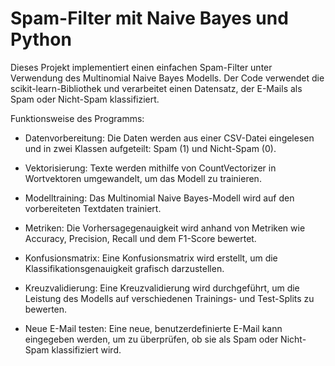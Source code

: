 # Spam-Filter mit Naive Bayes und Python
Dieses Projekt implementiert einen einfachen Spam-Filter unter Verwendung des Multinomial Naive Bayes Modells. Der Code verwendet die scikit-learn-Bibliothek und verarbeitet einen Datensatz, der E-Mails als Spam oder Nicht-Spam klassifiziert.

Funktionsweise des Programms:
- Datenvorbereitung:
Die Daten werden aus einer CSV-Datei eingelesen und in zwei Klassen aufgeteilt: Spam (1) und Nicht-Spam (0).

- Vektorisierung:
Texte werden mithilfe von CountVectorizer in Wortvektoren umgewandelt, um das Modell zu trainieren.

- Modelltraining:
Das Multinomial Naive Bayes-Modell wird auf den vorbereiteten Textdaten trainiert.

- Metriken:
Die Vorhersagegenauigkeit wird anhand von Metriken wie Accuracy, Precision, Recall und dem F1-Score bewertet.

- Konfusionsmatrix:
Eine Konfusionsmatrix wird erstellt, um die Klassifikationsgenauigkeit grafisch darzustellen.

- Kreuzvalidierung:
Eine Kreuzvalidierung wird durchgeführt, um die Leistung des Modells auf verschiedenen Trainings- und Test-Splits zu bewerten.

- Neue E-Mail testen:
Eine neue, benutzerdefinierte E-Mail kann eingegeben werden, um zu überprüfen, ob sie als Spam oder Nicht-Spam klassifiziert wird.

